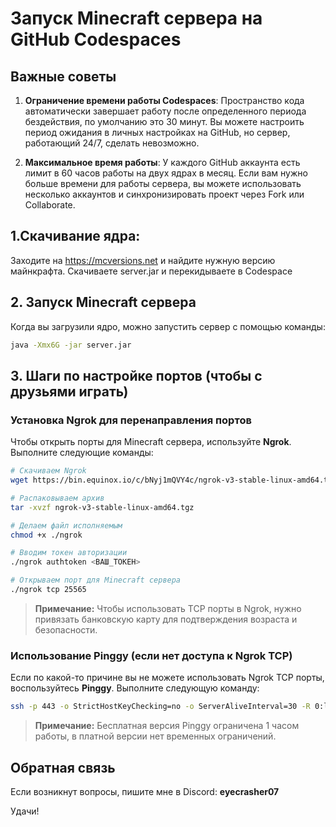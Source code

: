 
# Запуск Minecraft сервера на GitHub Codespaces

## Важные советы

1. **Ограничение времени работы Codespaces**: Пространство кода автоматически завершает работу после определенного периода бездействия, по умолчанию это 30 минут. Вы можете настроить период ожидания в личных настройках на GitHub, но сервер, работающий 24/7, сделать невозможно.

2. **Максимальное время работы**: У каждого GitHub аккаунта есть лимит в 60 часов работы на двух ядрах в месяц. Если вам нужно больше времени для работы сервера, вы можете использовать несколько аккаунтов и синхронизировать проект через Fork или Collaborate.

## 1.Скачивание ядра:
Заходите на https://mcversions.net и найдите нужную версию майнкрафта. Скачиваете server.jar и перекидываете в Codespace

## 2. Запуск Minecraft сервера
Когда вы загрузили ядро, можно запустить сервер с помощью команды:

```bash
java -Xmx6G -jar server.jar
```

## 3. Шаги по настройке портов (чтобы с друзьями играть)

### Установка Ngrok для перенаправления портов
Чтобы открыть порты для Minecraft сервера, используйте **Ngrok**. Выполните следующие команды:

```bash
# Скачиваем Ngrok
wget https://bin.equinox.io/c/bNyj1mQVY4c/ngrok-v3-stable-linux-amd64.tgz

# Распаковываем архив
tar -xvzf ngrok-v3-stable-linux-amd64.tgz

# Делаем файл исполняемым
chmod +x ./ngrok

# Вводим токен авторизации
./ngrok authtoken <ВАШ_ТОКЕН>

# Открываем порт для Minecraft сервера
./ngrok tcp 25565
```

> **Примечание:** Чтобы использовать TCP порты в Ngrok, нужно привязать банковскую карту для подтверждения возраста и безопасности.

### Использование Pinggy (если нет доступа к Ngrok TCP)
Если по какой-то причине вы не можете использовать Ngrok TCP порты, воспользуйтесь **Pinggy**. Выполните следующую команду:

```bash
ssh -p 443 -o StrictHostKeyChecking=no -o ServerAliveInterval=30 -R 0:localhost:<ПОРТ_СЕРВЕРА> tcp@a.pinggy.io
```

> **Примечание:** Бесплатная версия Pinggy ограничена 1 часом работы, в платной версии нет временных ограничений.

## Обратная связь
Если возникнут вопросы, пишите мне в Discord: **eyecrasher07**

Удачи!
